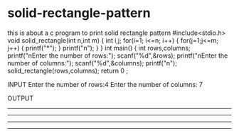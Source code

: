 # solid-rectangle-pattern
this is about a c program to print  solid rectangle pattern 
#include<stdio.h>
void solid_rectangle(int n,int m)
{
int i,j;
for(i=1; i<=n; i++)
{
for(j=1;j<=m; j++)
{
printf("*");
}
printf("n");
}
}
int main()
{
int rows,columns;
printf("nEnter the number of rows:");
scanf("%d",&rows);
printf("nEnter the number of columns:");
scanf("%d",&columns);
printf("n");
solid_rectangle(rows,columns);
return 0 ;


INPUT
Enter the number of rows:4
Enter the number of columns: 7


OUTPUT
* * * * * * * 
* * * * * * *
* * * * * * *
* * * * * * *
